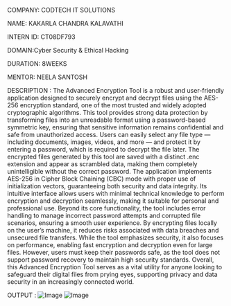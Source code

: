 COMPANY: CODTECH IT SOLUTIONS

NAME: KAKARLA CHANDRA KALAVATHI

INTERN ID: CT08DF793

DOMAIN:Cyber Security & Ethical Hacking

DURATION: 8WEEKS

MENTOR: NEELA SANTOSH

DESCRIPTION : The Advanced Encryption Tool is a robust and user-friendly application designed to securely encrypt and decrypt files using the AES-256 encryption standard, one of the most trusted and widely adopted cryptographic algorithms. This tool provides strong data protection by transforming files into an unreadable format using a password-based symmetric key, ensuring that sensitive information remains confidential and safe from unauthorized access. Users can easily select any file type — including documents, images, videos, and more — and protect it by entering a password, which is required to decrypt the file later. The encrypted files generated by this tool are saved with a distinct .enc extension and appear as scrambled data, making them completely unintelligible without the correct password. The application implements AES-256 in Cipher Block Chaining (CBC) mode with proper use of initialization vectors, guaranteeing both security and data integrity. Its intuitive interface allows users with minimal technical knowledge to perform encryption and decryption seamlessly, making it suitable for personal and professional use. Beyond its core functionality, the tool includes error handling to manage incorrect password attempts and corrupted file scenarios, ensuring a smooth user experience. By encrypting files locally on the user’s machine, it reduces risks associated with data breaches and unsecured file transfers. While the tool emphasizes security, it also focuses on performance, enabling fast encryption and decryption even for large files. However, users must keep their passwords safe, as the tool does not support password recovery to maintain high security standards. Overall, this Advanced Encryption Tool serves as a vital utility for anyone looking to safeguard their digital files from prying eyes, supporting privacy and data security in an increasingly connected world.

OUTPUT :
![Image](https://github.com/user-attachments/assets/c0181c03-1298-4b24-80a1-0ec89dcfe898)
![Image](https://github.com/user-attachments/assets/c0181c03-1298-4b24-80a1-0ec89dcfe898)
